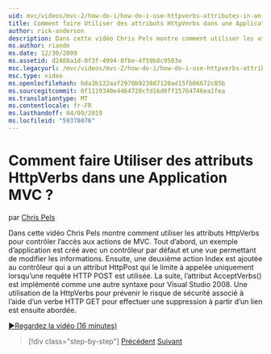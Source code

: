 ```yaml
---
uid: mvc/videos/mvc-2/how-do-i/how-do-i-use-httpverbs-attributes-in-an-mvc-application
title: Comment faire Utiliser des attributs HttpVerbs dans une Application MVC ? | Microsoft Docs
author: rick-anderson
description: Dans cette vidéo Chris Pels montre comment utiliser les attributs HttpVerbs pour contrôler l’accès aux actions de MVC. Tout d’abord, un exemple d’application est créé avec un co par défaut...
ms.author: riande
ms.date: 12/30/2009
ms.assetid: d2488a1d-0f3f-4994-8fbe-4f59b8c9503e
msc.legacyurl: /mvc/videos/mvc-2/how-do-i/how-do-i-use-httpverbs-attributes-in-an-mvc-application
msc.type: video
ms.openlocfilehash: bda3b122aaf2970b9238d7120ad15fb06672c85b
ms.sourcegitcommit: 0f1119340e4464720cfd16d0ff15764746ea1fea
ms.translationtype: MT
ms.contentlocale: fr-FR
ms.lasthandoff: 04/09/2019
ms.locfileid: "59378076"
---
```

# <a name="how-do-i-use-httpverbs-attributes-in-an-mvc-application"></a>Comment faire Utiliser des attributs HttpVerbs dans une Application MVC ?

par [Chris Pels](https://twitter.com/chrispels)

Dans cette vidéo Chris Pels montre comment utiliser les attributs HttpVerbs pour contrôler l’accès aux actions de MVC. Tout d’abord, un exemple d’application est créé avec un contrôleur par défaut et une vue permettant de modifier les informations. Ensuite, une deuxième action Index est ajoutée au contrôleur qui a un attribut HttpPost qui le limite à appelée uniquement lorsqu’une requête HTTP POST est utilisée. La suite, l’attribut AcceptVerbs() est implémenté comme une autre syntaxe pour Visual Studio 2008. Une utilisation de la HttpVerbs pour prévenir le risque de sécurité associé à l’aide d’un verbe HTTP GET pour effectuer une suppression à partir d’un lien est ensuite abordée.

[&#9654;Regardez la vidéo (16 minutes)](https://channel9.msdn.com/Blogs/ASP-NET-Site-Videos/how-do-i-use-httpverbs-attributes-in-an-mvc-application)

> [!div class="step-by-step"]
> [Précédent](how-do-i-work-with-model-binders-in-an-mvc-application.md)
> [Suivant](mvc2-html-encoding.md)
